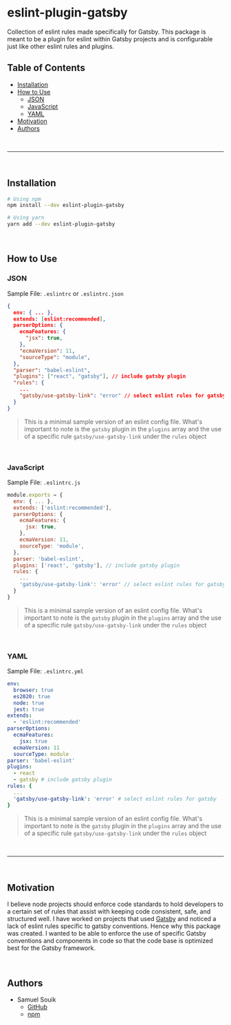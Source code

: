 # eslint-plugin-gatsby

Collection of eslint rules made specifically for Gatsby. This package is meant to be a plugin for eslint within Gatsby projects and is configurable just like other eslint rules and plugins.

## Table of Contents
- [Installation](#Installation)
- [How to Use](#How-to-Use)
    - [JSON](#JSON)
    - [JavaScript](#JavaScript)
    - [YAML](#YAML)
- [Motivation](#Motivation)
- [Authors](#Authors)

<br/>
<hr/>
<br/>

## Installation

```bash
# Using npm
npm install --dev eslint-plugin-gatsby

# Using yarn
yarn add --dev eslint-plugin-gatsby
```

<br/>

## How to Use

### JSON

Sample File: `.eslintrc` or `.eslintrc.json`

```json
{
  env: { ... },
  extends: [eslint:recommended],
  parserOptions: {
    ecmaFeatures: {
      "jsx": true,
    },
    "ecmaVersion": 11,
    "sourceType": "module",
  },
  "parser": "babel-eslint",
  "plugins": ["react", "gatsby"], // include gatsby plugin
  "rules": {
    ...
    "gatsby/use-gatsby-link": "error" // select eslint rules for gatsby
  }
}
```

> This is a minimal sample version of an eslint config file. What's important to note is the `gatsby` plugin in the `plugins` array and the use of a specific rule `gatsby/use-gatsby-link` under the `rules` object

<br/>

### JavaScript
Sample File: `.eslintrc.js`

```javascript
module.exports = {
  env: { ... },
  extends: ['eslint:recommended'],
  parserOptions: {
    ecmaFeatures: {
      jsx: true,
    },
    ecmaVersion: 11,
    sourceType: 'module',
  },
  parser: 'babel-eslint',
  plugins: ['react', 'gatsby'], // include gatsby plugin
  rules: {
    ...
    'gatsby/use-gatsby-link': 'error' // select eslint rules for gatsby
  }
}
```

> This is a minimal sample version of an eslint config file. What's important to note is the `gatsby` plugin in the `plugins` array and the use of a specific rule `gatsby/use-gatsby-link` under the `rules` object

<br/>

### YAML
Sample File: `.eslintrc.yml`

```yml
env:
  browser: true
  es2020: true
  node: true
  jest: true
extends:
  - 'eslint:recommended'
parserOptions:
  ecmaFeatures:
    jsx: true
  ecmaVersion: 11
  sourceType: module
parser: 'babel-eslint'
plugins:
  - react
  - gatsby # include gatsby plugin
rules: {
  ...
  'gatsby/use-gatsby-link': 'error' # select eslint rules for gatsby
}
```

> This is a minimal sample version of an eslint config file. What's important to note is the `gatsby` plugin in the `plugins` array and the use of a specific rule `gatsby/use-gatsby-link` under the `rules` object

<br/>
<hr/>
<br/>

## Motivation
I believe node projects should enforce code standards to hold developers to a certain set of rules that assist with keeping code consistent, safe, and structured well. I have worked on projects that used [Gatsby](https://www.gatsbyjs.com/) and noticed a lack of eslint rules specific to gatsby conventions. Hence why this package was created. I wanted to be able to enforce the use of specific Gatsby conventions and components in code so that the code base is optimized best for the Gatsby framework.

<br/>

## Authors
- Samuel Souik
  - [GitHub](https://github.com/SSouik)
  - [npm](https://www.npmjs.com/settings/ssouik/packages)